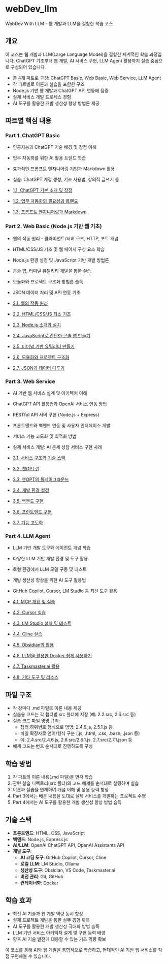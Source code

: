 # webDev_llm

WebDev With LLM - 웹 개발과 LLM을 결합한 학습 코스

## 개요

이 코스는 웹 개발과 LLM(Large Language Model)을 결합한 체계적인 학습 과정입니다. ChatGPT 기초부터 웹 개발, AI 서비스 구현, LLM Agent 활용까지 실습 중심으로 구성되어 있습니다.

* 총 4개 파트로 구성: ChatGPT Basic, Web Basic, Web Service, LLM Agent
* 각 파트별로 이론과 실습을 포함한 구조
* Node.js 기반 웹 개발과 ChatGPT API 연동에 집중
* 실제 서비스 개발 프로세스 경험
* AI 도구를 활용한 개발 생산성 향상 방법론 제공

## 파트별 핵심 내용

### Part 1. ChatGPT Basic

* 인공지능과 ChatGPT 기술 배경 및 장점 이해
* 업무 자동화를 위한 AI 활용 트렌드 학습
* 효과적인 프롬프트 엔지니어링 기법과 Markdown 활용
* 실습: ChatGPT 계정 생성, 기초 사용법, 창의적 글쓰기 등

* [1.1. ChatGPT 기본 소개 및 장점](./part1.ChatGptBasic/1.1.ChatGpt_Introduction_and_Advantages.md)
* [1.2. 업무 자동화의 필요성과 트렌드](./part1.ChatGptBasic/1.2.Business_Automation_Need_and_Trend.md)
* [1.3. 프롬프트 엔지니어링과 Markdown](./part1.ChatGptBasic/1.3.Prompt_Engineering_and_Markdown.md)

### Part 2. Web Basic (Node.js 기반 웹 기초)

* 웹의 작동 원리 - 클라이언트/서버 구조, HTTP, 포트 개념
* HTML/CSS/JS 기초 및 웹 페이지 구성 요소 학습
* Node.js 환경 설정 및 JavaScript 기반 개발 방법론
* 콘솔 앱, 터미널 유틸리티 개발을 통한 실습
* 모듈화와 프로젝트 구조화 방법론 습득
* JSON 데이터 처리 및 API 연동 기초

* [2.1. 웹의 작동 원리](./part2.WebBasic/2.1.WebPrinciple.md)
* [2.2. HTML/CSS/JS 최소 기초](./part2.WebBasic/2.2.HTML_CSS_JS_Basics.md)
* [2.3. Node.js 소개와 설치](./part2.WebBasic/2.3.Nodejs_Intro_and_Install.md)
* [2.4. JavaScript로 간단한 콘솔 앱 만들기](./part2.WebBasic/2.4.JS_Console_App.md)
* [2.5. 터미널 기반 유틸리티 만들기](./part2.WebBasic/2.5.Terminal_Utility.md)
* [2.6. 모듈화와 프로젝트 구조화](./part2.WebBasic/2.6.Modularization_and_Project_Structure.md)
* [2.7. JSON과 데이터 다루기](./part2.WebBasic/2.7.JSON_and_Data_Handling.md)

### Part 3. Web Service

* AI 기반 웹 서비스 설계 및 아키텍처 이해
* ChatGPT API 활용법과 OpenAI 서비스 연동 방법
* RESTful API 서버 구현 (Node.js + Express)
* 프론트엔드와 백엔드 연동 및 사용자 인터페이스 개발
* 서비스 기능 고도화 및 최적화 방법
* 실제 서비스 개발: AI 운세 상담 서비스 구현 사례

* [3.1. 서비스 구조와 기술 스택](./part3.WebService/3.1.Service_Structure_and_Tech_Stack.md)
* [3.2. 챗GPT란](./part3.WebService/3.2.What_is_ChatGPT.md)
* [3.3. 챗GPT의 플레이그라운드](./part3.WebService/3.3.ChatGPT_Playground.md)
* [3.4. 개발 환경 설정](./part3.WebService/3.4.Dev_Environment_Setup.md)
* [3.5. 백엔드 구현](./part3.WebService/3.5.Backend_Implementation.md)
* [3.6. 프런트엔드 구현](./part3.WebService/3.6.Frontend_Implementation.md)
* [3.7. 기능 고도화](./part3.WebService/3.7.Functional_Advancement.md)

### Part 4. LLM Agent

* LLM 기반 개발 도구와 에이전트 개념 학습
* 다양한 LLM 기반 개발 환경 및 도구 활용
* 로컬 환경에서 LLM 모델 구동 및 테스트
* 개발 생산성 향상을 위한 AI 도구 활용법
* GitHub Copilot, Cursor, LM Studio 등 최신 도구 활용

* [4.1. MCP 개요 및 실습](./part4.LlmAgent/4.1.MCP_Overview_and_Practice.md)
* [4.2. Cursor 실습](./part4.LlmAgent/4.2.Cursor_Practice.md)
* [4.3. LM Studio 설치 및 테스트](./part4.LlmAgent/4.3.LmStudio_Install_and_Test.md)
* [4.4. Cline 실습](./part4.LlmAgent/4.4.Cline_Practice.md)
* [4.5. Obsidian의 활용](./part4.LlmAgent/4.5.Why_Obsidian.md)
* [4.6. LLM을 활용한 Docker 쉽게 사용하기](./part4.LlmAgent/4.6.Docker_easy_with_LLM.md)
* [4.7. Taskmaster.ai 활용](./part4.LlmAgent/4.7.taskmaster.ai.md)
* [4.8. 기타 도구 및 리소스](./part4.LlmAgent/4.8.Etc.md)

## 파일 구조

* 각 장마다 .md 파일로 이론 내용 제공
* 실습용 코드는 각 챕터별 src 폴더에 저장 (예: 2.2.src, 2.6.src 등)
* 실습 코드 파일 명명 규칙:
  - 챕터.하위번호 형식으로 명명: 2.4.6.js, 2.5.1.js 등
  - 파일 확장자로 언어/형식 구분 (.js, .html, .css, .bash, .json 등)
  - 예: 2.4.src/2.4.6.js, 2.6.src/2.6.1.js, 2.7.src/2.7.1.json 등
* 예제 코드는 번호 순서대로 진행하도록 구성

## 학습 방법

1. 각 파트의 이론 내용(.md 파일)을 먼저 학습
2. 관련 실습 디렉토리(src 폴더)의 코드 예제를 순서대로 실행하며 실습
3. 이론과 실습을 연계하여 개념 이해 및 응용 능력 향상
4. Part 3에서는 배운 내용을 토대로 실제 서비스를 개발하는 프로젝트 수행
5. Part 4에서는 AI 도구를 활용한 개발 생산성 향상 방법 습득

## 기술 스택

* **프론트엔드**: HTML, CSS, JavaScript
* **백엔드**: Node.js, Express.js
* **AI/LLM**: OpenAI ChatGPT API, OpenAI Assistants API
* **개발 도구**: 
  - **AI 코딩 도구**: GitHub Copilot, Cursor, Cline
  - **로컬 LLM**: LM Studio, Ollama
  - **생산성 도구**: Obsidian, VS Code, Taskmaster.ai
  - **버전 관리**: Git, GitHub
  - **컨테이너화**: Docker

## 학습 효과

* 최신 AI 기술과 웹 개발 역량 동시 향상
* 실제 프로젝트 개발을 통한 실무 경험 획득
* AI 도구를 활용한 개발 생산성 극대화 방법 습득
* LLM 기반 서비스 아키텍처 설계 및 구현 능력 배양
* 향후 AI 기술 발전에 대응할 수 있는 기초 역량 확보

이 코스를 통해 AI와 웹 개발을 통합적으로 학습하고, 현대적인 AI 기반 웹 서비스를 직접 구현해볼 수 있습니다.

